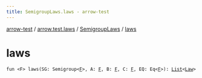 ```yaml
---
title: SemigroupLaws.laws - arrow-test
---
```


[arrow-test](../../index.html) / [arrow.test.laws](../index.html) / [SemigroupLaws](index.html) / [laws](./laws.html)

# laws

`fun <F> laws(SG: Semigroup<`[`F`](laws.html#F)`>, A: `[`F`](laws.html#F)`, B: `[`F`](laws.html#F)`, C: `[`F`](laws.html#F)`, EQ: Eq<`[`F`](laws.html#F)`>): `[`List`](https://kotlinlang.org/api/latest/jvm/stdlib/kotlin.collections/-list/index.html)`<`[`Law`](../-law/index.html)`>`